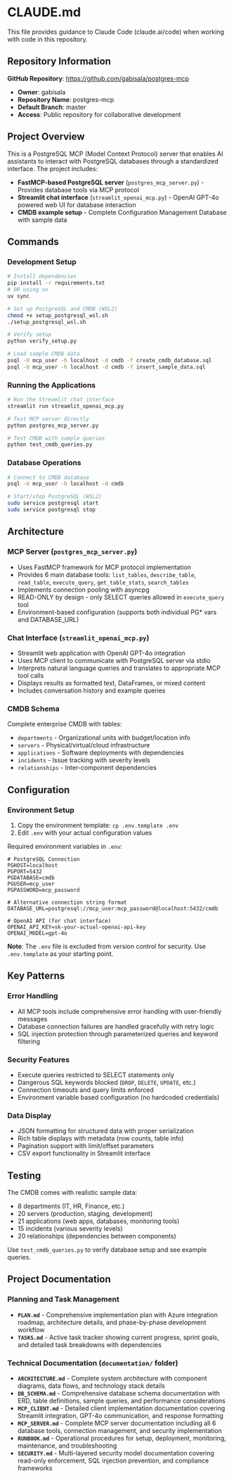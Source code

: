 # CLAUDE.md

This file provides guidance to Claude Code (claude.ai/code) when working with code in this repository.

## Repository Information

**GitHub Repository**: https://github.com/gabisala/postgres-mcp
- **Owner**: gabisala
- **Repository Name**: postgres-mcp
- **Default Branch**: master
- **Access**: Public repository for collaborative development

## Project Overview

This is a PostgreSQL MCP (Model Context Protocol) server that enables AI assistants to interact with PostgreSQL databases through a standardized interface. The project includes:

- **FastMCP-based PostgreSQL server** (`postgres_mcp_server.py`) - Provides database tools via MCP protocol
- **Streamlit chat interface** (`streamlit_openai_mcp.py`) - OpenAI GPT-4o powered web UI for database interaction
- **CMDB example setup** - Complete Configuration Management Database with sample data

## Commands

### Development Setup
```bash
# Install dependencies
pip install -r requirements.txt
# OR using uv
uv sync

# Set up PostgreSQL and CMDB (WSL2)
chmod +x setup_postgresql_wsl.sh
./setup_postgresql_wsl.sh

# Verify setup
python verify_setup.py

# Load sample CMDB data
psql -U mcp_user -h localhost -d cmdb -f create_cmdb_database.sql
psql -U mcp_user -h localhost -d cmdb -f insert_sample_data.sql
```

### Running the Applications
```bash
# Run the Streamlit chat interface
streamlit run streamlit_openai_mcp.py

# Test MCP server directly
python postgres_mcp_server.py

# Test CMDB with sample queries
python test_cmdb_queries.py
```

### Database Operations
```bash
# Connect to CMDB database
psql -U mcp_user -h localhost -d cmdb

# Start/stop PostgreSQL (WSL2)
sudo service postgresql start
sudo service postgresql stop
```

## Architecture

### MCP Server (`postgres_mcp_server.py`)
- Uses FastMCP framework for MCP protocol implementation
- Provides 6 main database tools: `list_tables`, `describe_table`, `read_table`, `execute_query`, `get_table_stats`, `search_tables`
- Implements connection pooling with asyncpg
- READ-ONLY by design - only SELECT queries allowed in `execute_query` tool
- Environment-based configuration (supports both individual PG* vars and DATABASE_URL)

### Chat Interface (`streamlit_openai_mcp.py`)
- Streamlit web application with OpenAI GPT-4o integration
- Uses MCP client to communicate with PostgreSQL server via stdio
- Interprets natural language queries and translates to appropriate MCP tool calls
- Displays results as formatted text, DataFrames, or mixed content
- Includes conversation history and example queries

### CMDB Schema
Complete enterprise CMDB with tables:
- `departments` - Organizational units with budget/location info
- `servers` - Physical/virtual/cloud infrastructure
- `applications` - Software deployments with dependencies
- `incidents` - Issue tracking with severity levels
- `relationships` - Inter-component dependencies

## Configuration

### Environment Setup
1. Copy the environment template: `cp .env.template .env`
2. Edit `.env` with your actual configuration values

Required environment variables in `.env`:
```
# PostgreSQL Connection
PGHOST=localhost
PGPORT=5432
PGDATABASE=cmdb
PGUSER=mcp_user
PGPASSWORD=mcp_password

# Alternative connection string format
DATABASE_URL=postgresql://mcp_user:mcp_password@localhost:5432/cmdb

# OpenAI API (for chat interface)
OPENAI_API_KEY=sk-your-actual-openai-api-key
OPENAI_MODEL=gpt-4o
```

**Note**: The `.env` file is excluded from version control for security. Use `.env.template` as your starting point.

## Key Patterns

### Error Handling
- All MCP tools include comprehensive error handling with user-friendly messages
- Database connection failures are handled gracefully with retry logic
- SQL injection protection through parameterized queries and keyword filtering

### Security Features
- Execute queries restricted to SELECT statements only
- Dangerous SQL keywords blocked (`DROP`, `DELETE`, `UPDATE`, etc.)
- Connection timeouts and query limits enforced
- Environment variable based configuration (no hardcoded credentials)

### Data Display
- JSON formatting for structured data with proper serialization
- Rich table displays with metadata (row counts, table info)
- Pagination support with limit/offset parameters
- CSV export functionality in Streamlit interface

## Testing

The CMDB comes with realistic sample data:
- 8 departments (IT, HR, Finance, etc.)
- 20 servers (production, staging, development)
- 21 applications (web apps, databases, monitoring tools)
- 15 incidents (various severity levels)
- 20 relationships (dependencies between components)

Use `test_cmdb_queries.py` to verify database setup and see example queries.

## Project Documentation

### Planning and Task Management
- **`PLAN.md`** - Comprehensive implementation plan with Azure integration roadmap, architecture details, and phase-by-phase development workflow
- **`TASKS.md`** - Active task tracker showing current progress, sprint goals, and detailed task breakdowns with dependencies

### Technical Documentation (`documentation/` folder)
- **`ARCHITECTURE.md`** - Complete system architecture with component diagrams, data flows, and technology stack details
- **`DB_SCHEMA.md`** - Comprehensive database schema documentation with ERD, table definitions, sample queries, and performance considerations  
- **`MCP_CLIENT.md`** - Detailed client implementation documentation covering Streamlit integration, GPT-4o communication, and response formatting
- **`MCP_SERVER.md`** - Complete MCP server documentation including all 6 database tools, connection management, and security implementation
- **`RUNBOOK.md`** - Operational procedures for setup, deployment, monitoring, maintenance, and troubleshooting
- **`SECURITY.md`** - Multi-layered security model documentation covering read-only enforcement, SQL injection prevention, and compliance frameworks